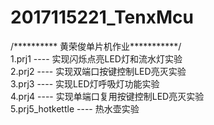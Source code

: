 # 2017115221_TenxMcu       
/********** 黄荣俊单片机作业***********/  
1.prj1  ----  实现闪烁点亮LED灯和流水灯实验  
2.prj2  ----  实现双端口按键控制LED亮灭实验  
3.prj3  ----  实现LED灯呼吸灯功能实验  
4.prj4  ----  实现单端口复用按键控制LED亮灭实验  
5.prj5_hotkettle  ----   热水壶实验  
